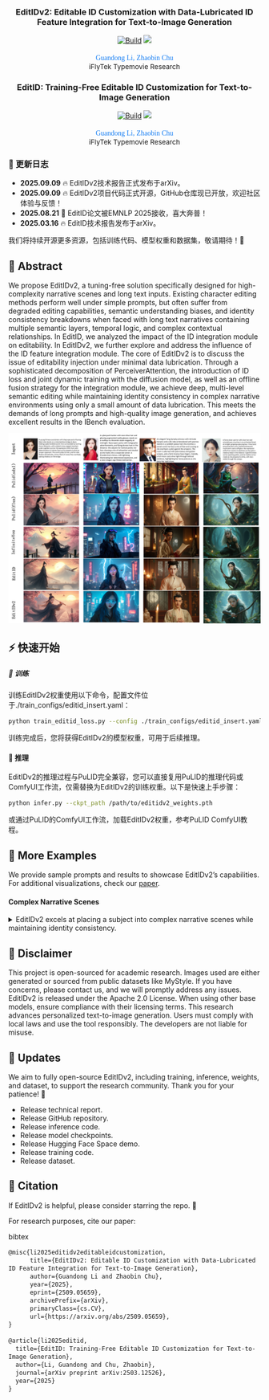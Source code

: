 <h3 align="center">
    EditIDv2: Editable ID Customization with Data-Lubricated ID Feature Integration for Text-to-Image Generation
</h3>
<p align="center"> 
<a href="https://arxiv.org/abs/2509.05659"><img alt="Build" src="https://img.shields.io/badge/Tech%20Report-EditIDv2-b31b1b.svg"></a>
<a href="https://typemovie.art/#/dashboard"><img src="https://img.shields.io/static/v1?label=Typemovie&message=application&color=green"></a>
</p>
<p align="center"> 
<span style="color:#137cf3; font-family: Gill Sans">Guandong Li,</span><sup></sup></a>  
<span style="color:#137cf3; font-family: Gill Sans">Zhaobin Chu</span></a> <br> 
<span style="font-size: 13.5px">iFlyTek Typemovie Research</span><br> 
<h3 align="center">
    EditID: Training-Free Editable ID Customization for Text-to-Image Generation
</h3>
<p align="center"> 
<a href="https://arxiv.org/abs/2503.12526"><img alt="Build" src="https://img.shields.io/badge/Tech%20Report-EditID-b31b1b.svg"></a>
<a href="https://typemovie.art/#/dashboard"><img src="https://img.shields.io/static/v1?label=Typemovie&message=application&color=green"></a>
</p>
<p align="center"> 
<span style="color:#137cf3; font-family: Gill Sans">Guandong Li,</span><sup></sup></a>  
<span style="color:#137cf3; font-family: Gill Sans">Zhaobin Chu</span></a> <br> 
<span style="font-size: 13.5px">iFlyTek Typemovie Research</span><br> 


### 🚩 更新日志

* **2025.09.09** 🔥 EditIDv2技术报告正式发布于arXiv。
* **2025.09.09** 🔥 EditIDv2项目代码正式开源，GitHub仓库现已开放，欢迎社区体验与反馈！
* **2025.08.21** 🎉 EditID论文被EMNLP 2025接收，喜大奔普！
* **2025.03.16** 🔥 EditID技术报告发布于arXiv。

我们将持续开源更多资源，包括训练代码、模型权重和数据集，敬请期待！🌟

## 📖 Abstract

We propose EditIDv2, a tuning-free solution specifically designed for high-complexity narrative scenes and long text inputs. Existing character editing methods perform well under simple prompts, but often suffer from degraded editing capabilities, semantic understanding biases, and identity consistency breakdowns when faced with long text narratives containing multiple semantic layers, temporal logic, and complex contextual relationships. In EditID, we analyzed the impact of the ID integration module on editability. In EditIDv2, we further explore and address the influence of the ID feature integration module. The core of EditIDv2 is to discuss the issue of editability injection under minimal data lubrication. Through a sophisticated decomposition of PerceiverAttention, the introduction of ID loss and joint dynamic training with the diffusion model, as well as an offline fusion strategy for the integration module, we achieve deep, multi-level semantic editing while maintaining identity consistency in complex narrative environments using only a small amount of data lubrication. This meets the demands of long prompts and high-quality image generation, and achieves excellent results in the IBench evaluation.

<p dir="auto" align="center">
    <img src="assets/editidv2.png" width="1024"/>
</p>

## ⚡️ 快速开始

##### 🔧 训练

训练EditIDv2权重使用以下命令，配置文件位于./train_configs/editid_insert.yaml：

```bash
python train_editid_loss.py --config ./train_configs/editid_insert.yaml
```

训练完成后，您将获得EditIDv2的模型权重，可用于后续推理。

#### 🚀 推理

EditIDv2的推理过程与PuLID完全兼容，您可以直接复用PuLID的推理代码或ComfyUI工作流，仅需替换为EditIDv2的训练权重。以下是快速上手步骤：

```bash
python infer.py --ckpt_path /path/to/editidv2_weights.pth
```

或通过PuLID的ComfyUI工作流，加载EditIDv2权重，参考PuLID ComfyUI教程。

## 🌈 More Examples

We provide sample prompts and results to showcase EditIDv2’s capabilities. For additional visualizations, check our [paper](https://arxiv.org/abs/2509.05659).

#### Complex Narrative Scenes

<details>
<summary>EditIDv2 excels at placing a subject into complex narrative scenes while maintaining identity consistency. </summary>
<p dir="auto" align="center">
<img src="assets/editidv21.png" width="1024"/>
</p>
</details>

## 📄 Disclaimer

This project is open-sourced for academic research. Images used are either generated or sourced from public datasets like MyStyle. If you have concerns, please contact us, and we will promptly address any issues. EditIDv2 is released under the Apache 2.0 License. When using other base models, ensure compliance with their licensing terms. This research advances personalized text-to-image generation. Users must comply with local laws and use the tool responsibly. The developers are not liable for misuse.

## 🚀 Updates

We aim to fully open-source EditIDv2, including training, inference, weights, and dataset, to support the research community. Thank you for your patience! 🌟

-  Release technical report.
-  Release GitHub repository.
-  Release inference code.
-  Release model checkpoints.
-  Release Hugging Face Space demo.
-  Release training code.
-  Release dataset.

## 📜 Citation

If EditIDv2 is helpful, please consider starring the repo. 🌟

For research purposes, cite our paper:

bibtex

```
@misc{li2025editidv2editableidcustomization,
      title={EditIDv2: Editable ID Customization with Data-Lubricated ID Feature Integration for Text-to-Image Generation}, 
      author={Guandong Li and Zhaobin Chu},
      year={2025},
      eprint={2509.05659},
      archivePrefix={arXiv},
      primaryClass={cs.CV},
      url={https://arxiv.org/abs/2509.05659}, 
}

@article{li2025editid,
  title={EditID: Training-Free Editable ID Customization for Text-to-Image Generation},
  author={Li, Guandong and Chu, Zhaobin},
  journal={arXiv preprint arXiv:2503.12526},
  year={2025}
}
```
